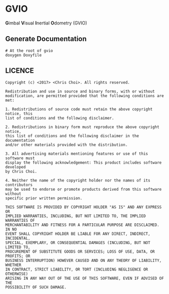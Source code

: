# GVIO

**G**imbal **V**isual **I**nertial **O**dometry (GVIO)


## Generate Documentation

    # At the root of gvio
    doxygen Doxyfile

## LICENCE

    Copyright (c) <2017> <Chris Choi>. All rights reserved.

    Redistribution and use in source and binary forms, with or without
    modification, are permitted provided that the following conditions are met:

    1. Redistributions of source code must retain the above copyright notice, this
    list of conditions and the following disclaimer.

    2. Redistributions in binary form must reproduce the above copyright notice,
    this list of conditions and the following disclaimer in the documentation
    and/or other materials provided with the distribution.

    3. All advertising materials mentioning features or use of this software must
    display the following acknowledgement: This product includes software developed
    by Chris Choi.

    4. Neither the name of the copyright holder nor the names of its contributors
    may be used to endorse or promote products derived from this software without
    specific prior written permission.

    THIS SOFTWARE IS PROVIDED BY COPYRIGHT HOLDER "AS IS" AND ANY EXPRESS OR
    IMPLIED WARRANTIES, INCLUDING, BUT NOT LIMITED TO, THE IMPLIED WARRANTIES OF
    MERCHANTABILITY AND FITNESS FOR A PARTICULAR PURPOSE ARE DISCLAIMED. IN NO
    EVENT SHALL COPYRIGHT HOLDER BE LIABLE FOR ANY DIRECT, INDIRECT, INCIDENTAL,
    SPECIAL, EXEMPLARY, OR CONSEQUENTIAL DAMAGES (INCLUDING, BUT NOT LIMITED TO,
    PROCUREMENT OF SUBSTITUTE GOODS OR SERVICES; LOSS OF USE, DATA, OR PROFITS; OR
    BUSINESS INTERRUPTION) HOWEVER CAUSED AND ON ANY THEORY OF LIABILITY, WHETHER
    IN CONTRACT, STRICT LIABILITY, OR TORT (INCLUDING NEGLIGENCE OR OTHERWISE)
    ARISING IN ANY WAY OUT OF THE USE OF THIS SOFTWARE, EVEN IF ADVISED OF THE
    POSSIBILITY OF SUCH DAMAGE.
